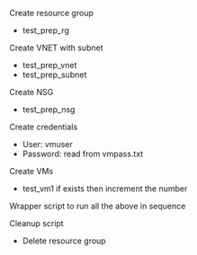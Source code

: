 
Create resource group
- test_prep_rg

Create VNET with subnet
- test_prep_vnet
- test_prep_subnet

Create NSG
- test_prep_nsg

Create credentials
- User: vmuser
- Password: read from vmpass.txt

Create VMs 
- test_vm1
if exists then increment the number


Wrapper script to run all the above in sequence

Cleanup script
- Delete resource group


